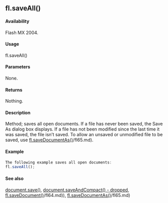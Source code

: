 ## fl.saveAll()

#### Availability

Flash MX 2004.

#### Usage

fl.saveAll()

#### Parameters

None.

#### Returns

Nothing.

#### Description

Method; saves all open documents.
If a file has never been saved, the Save As dialog box displays. If a file has not been modified since the last time it was saved, the file isn’t saved. To allow an unsaved or unmodified file to be saved, use [fl.saveDocumentAs()](#!AdobeDocs/developers-animatesdk-docs/test/flash_object_(fl)/fl65.md)/fl65.md).

#### Example

```javascript
The following example saves all open documents:
fl.saveAll();

```
#### See also

[document.save()](#!AdobeDocs/developers-animatesdk-docs/test/Document_object/docum370.md), [document.saveAndCompact() - dropped](#!AdobeDocs/developers-animatesdk-docs/test/Document_object/docum380.md), [fl.saveDocument()](#!AdobeDocs/developers-animatesdk-docs/test/flash_object_(fl)/fl64.md)/fl64.md)), [fl.saveDocumentAs()](#!AdobeDocs/developers-animatesdk-docs/test/flash_object_(fl)/fl65.md)/fl65.md)

<span id="fl.saveDocument()" class="anchor"></span>
